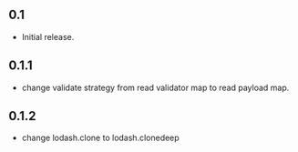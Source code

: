 ## 0.1

+ Initial release.

## 0.1.1

+ change validate strategy from read validator map to read payload map.

## 0.1.2

+ change lodash.clone to lodash.clonedeep
